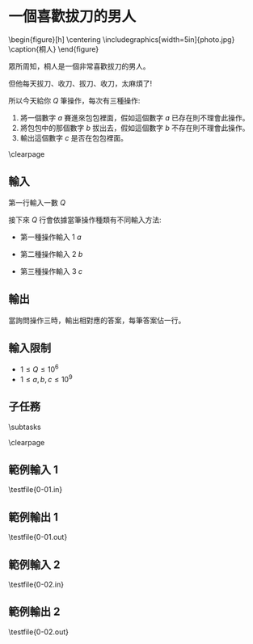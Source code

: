 # 一個喜歡拔刀的男人

\begin{figure}[h]
\centering
\includegraphics[width=5in]{photo.jpg}
\caption{桐人}
\end{figure}

眾所周知，桐人是一個非常喜歡拔刀的男人。

但他每天拔刀、收刀、拔刀、收刀，太麻煩了!

所以今天給你 $Q$ 筆操作，每次有三種操作:

1. 將一個數字 $a$ 賽進來包包裡面，假如這個數字 $a$ 已存在則不理會此操作。
2. 將包包中的那個數字 $b$ 拔出去，假如這個數字 $b$ 不存在則不理會此操作。
3. 輸出這個數字 $c$ 是否在包包裡面。

\clearpage

## 輸入
第一行輸入一數 $Q$

接下來 $Q$ 行會依據當筆操作種類有不同輸入方法:

* 第一種操作輸入 $1$ $a$

* 第二種操作輸入 $2$ $b$

* 第三種操作輸入 $3$ $c$


## 輸出
當詢問操作三時，輸出相對應的答案，每筆答案佔一行。

## 輸入限制
 - $1 \le Q \le 10^6$
 - $1 \le a, b, c \le 10^9$

## 子任務
\subtasks

\clearpage

## 範例輸入 1
\testfile{0-01.in}

## 範例輸出 1
\testfile{0-01.out}

## 範例輸入 2
\testfile{0-02.in}

## 範例輸出 2
\testfile{0-02.out}
